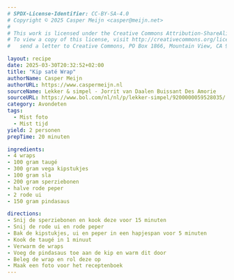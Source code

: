 ```yaml
---
# SPDX-License-Identifier: CC-BY-SA-4.0
# Copyright © 2025 Casper Meijn <casper@meijn.net>
# 
# This work is licensed under the Creative Commons Attribution-ShareAlike 4.0 International License. 
# To view a copy of this license, visit http://creativecommons.org/licenses/by-sa/4.0/ or 
#   send a letter to Creative Commons, PO Box 1866, Mountain View, CA 94042, USA.

layout: recipe
date: 2025-03-30T20:32:52+02:00
title: "Kip saté Wrap"
authorName: Casper Meijn
authorURL: https://www.caspermeijn.nl
sourceName: Lekker & simpel - Jorrit van Daalen Buissant Des Amorie
sourceURL: https://www.bol.com/nl/nl/p/lekker-simpel/9200000059528035/
category: Avondeten
tags:
  - Mist foto
  - Mist tijd
yield: 2 personen
prepTime: 20 minuten

ingredients:
- 4 wraps
- 100 gram taugé
- 300 gram vega kipstukjes
- 100 gram sla
- 200 gram sperziebonen
- halve rode peper
- 2 rode ui
- 150 gram pindasaus

directions:
- Snij de sperziebonen en kook deze voor 15 minuten
- Snij de rode ui en rode peper
- Bak de kipstukjes, ui en peper in een hapjespan voor 5 minuten
- Kook de taugé in 1 minuut
- Verwarm de wraps
- Voeg de pindasaus toe aan de kip en warm dit door
- Beleg de wrap en rol deze op
- Maak een foto voor het receptenboek
---
```

